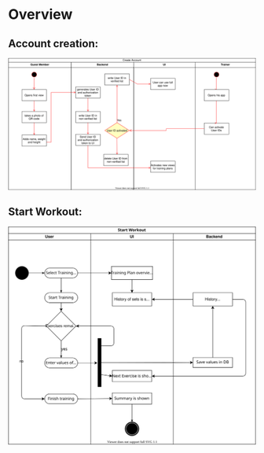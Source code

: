 # Overview
## Account creation:
<img src="uml_diagrams/create_account_uml.svg">

## Start Workout:
![Alt text](uml_diagrams/start_workout_uml.svg)